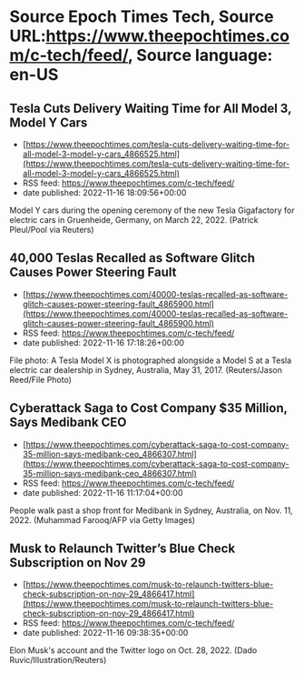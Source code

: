 # Source Epoch Times Tech, Source URL:https://www.theepochtimes.com/c-tech/feed/, Source language: en-US

## Tesla Cuts Delivery Waiting Time for All Model 3, Model Y Cars
 - [https://www.theepochtimes.com/tesla-cuts-delivery-waiting-time-for-all-model-3-model-y-cars_4866525.html](https://www.theepochtimes.com/tesla-cuts-delivery-waiting-time-for-all-model-3-model-y-cars_4866525.html)
 - RSS feed: https://www.theepochtimes.com/c-tech/feed/
 - date published: 2022-11-16 18:09:56+00:00

Model Y cars during the opening ceremony of the new Tesla Gigafactory for electric cars in Gruenheide, Germany, on March 22, 2022. (Patrick Pleul/Pool via Reuters)

## 40,000 Teslas Recalled as Software Glitch Causes Power Steering Fault
 - [https://www.theepochtimes.com/40000-teslas-recalled-as-software-glitch-causes-power-steering-fault_4865900.html](https://www.theepochtimes.com/40000-teslas-recalled-as-software-glitch-causes-power-steering-fault_4865900.html)
 - RSS feed: https://www.theepochtimes.com/c-tech/feed/
 - date published: 2022-11-16 17:18:26+00:00

File photo: A Tesla Model X is photographed alongside a Model S at a Tesla electric car dealership in Sydney, Australia, May 31, 2017.  (Reuters/Jason Reed/File Photo)

## Cyberattack Saga to Cost Company $35 Million, Says Medibank CEO
 - [https://www.theepochtimes.com/cyberattack-saga-to-cost-company-35-million-says-medibank-ceo_4866307.html](https://www.theepochtimes.com/cyberattack-saga-to-cost-company-35-million-says-medibank-ceo_4866307.html)
 - RSS feed: https://www.theepochtimes.com/c-tech/feed/
 - date published: 2022-11-16 11:17:04+00:00

People walk past a shop front for Medibank in Sydney, Australia, on Nov. 11, 2022. (Muhammad Farooq/AFP via Getty Images)

## Musk to Relaunch Twitter’s Blue Check Subscription on Nov 29
 - [https://www.theepochtimes.com/musk-to-relaunch-twitters-blue-check-subscription-on-nov-29_4866417.html](https://www.theepochtimes.com/musk-to-relaunch-twitters-blue-check-subscription-on-nov-29_4866417.html)
 - RSS feed: https://www.theepochtimes.com/c-tech/feed/
 - date published: 2022-11-16 09:38:35+00:00

Elon Musk's account and the Twitter logo on Oct. 28, 2022. (Dado Ruvic/Illustration/Reuters)
